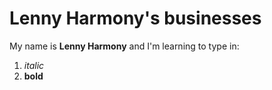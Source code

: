 # Lenny Harmony's businesses
My name is **Lenny Harmony** and I'm learning to type in:
1. *italic*
2. **bold**
